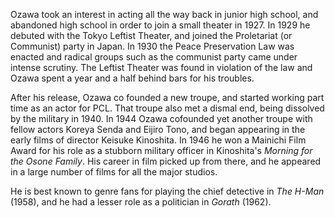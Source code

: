 <!-- Eitaro Ozawa -->

Ozawa took an interest in acting all the way back in junior high school, and abandoned high school in order to join a small theater in 1927. In 1929 he debuted with the Tokyo Leftist Theater, and joined the Proletariat (or Communist) party in Japan. In 1930 the Peace Preservation Law was enacted and radical groups such as the communist party came under intense scrutiny. The Leftist Theater was found in violation of the law and Ozawa spent a year and a half behind bars for his troubles.

After his release, Ozawa co founded a new troupe, and started working part time as an actor for PCL. That troupe also met a dismal end, being dissolved by the military in 1940. In 1944 Ozawa cofounded yet another troupe with fellow actors Koreya Senda and Eijiro Tono, and began appearing in the early films of director Keisuke Kinoshita. In 1946 he won a Mainichi Film Award for his role as a stubborn military officer in Kinoshita's _Morning for the Osone Family_. His career in film picked up from there, and he appeared in a large number of films for all the major studios.

He is best known to genre fans for playing the chief detective in _The H-Man_ (1958), and he had a lesser role as a politician in _Gorath_ (1962).
